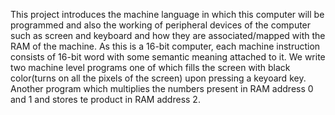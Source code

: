 This project introduces the machine language in which this computer will be programmed and also the working of peripheral devices of the computer such as screen and keyboard and 
how they are associated/mapped with the RAM of the machine. As this is a 16-bit computer, each machine instruction consists of 16-bit word with some semantic meaning attached to
it. 
We write two machine level programs one of which fills the screen with black color(turns on all the pixels of the screen) upon pressing a keyoard key. Another program which 
multiplies the numbers present in RAM address 0 and 1 and stores te product in RAM address 2.
